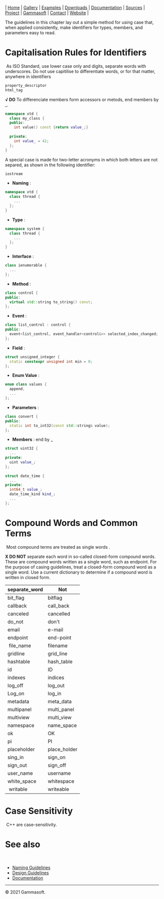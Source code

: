| [Home](home.md) | [Gallery](gallery.md) | [Examples](examples.md) | [Downloads](downloads.md) | [Documentation](documentation.md) | [Sources](https://github.com/gammasoft71/xtd) | [Project](https://sourceforge.net/projects/xtdpro/) | [Gammasoft](gammasoft.md)  | [Contact](contact.md) | [Website](https://gammasoft71.wixsite.com/xtdpro) |

The guidelines in this chapter lay out a simple method for using case that, when applied consistently, make identifiers for types, members, and parameters easy to read.
 
# Capitalisation Rules for Identifiers
​
​As ​ISO Standard, use lower case only and digits, separate words with underscores. Do not use capitilise to differentiate words, or for that matter, anywhere in identifiers

```c++
​​property_descriptor
html_tag
```

**√ DO** To differenciate members form accessors or metods, end members by _.


```c++
namespace xtd {
  class my_class {
  public:
    int value() const {return value_;}
  
  private:
    int value_ = 42;
  };
}
```

A special case is made for two-letter acronyms in which both letters are not separed, as shown in the following identifier:

```c++
iostream
```

* **Naming** :

```c++
namespace xtd {
  class thread {
    ...
  };
}
```

* **Type** :

```c++
namespace system {
  class thread {
    ...
  };
}
```

* **Interface** :

```c++
class ienumerable {
  ...
};
```

* **Method** :

```c++
class control {
public:
  virtual std::string to_string() const;
};
```

* **Event** :

```c++
class list_control : control {
public:
  event<list_control, event_handler<control&>> selected_index_changed;
};
```

* **Field** :

```c++
struct unsigned_integer {
  static constexpr unsigned int min = 0;
};
```

* **Enum Value** :

```c++
enum class values {
  append,
  ...
};
```

* **Parameters** :

```c++
class convert {
public:
  static int to_int32(const std::string& value);
};
```

* **Members** : end by _

```c++
struct uint32 {
  ...
private:
  uint value_;
};
 
struct date_time {
  ...
private:
  int64_t value_;
  date_time_kind kind_;
  ...
};
```

# Compound Words and Common Terms
​
Most compound terms are treated as single words .
 
**X DO NOT** separate each word in so-called closed-form compound words.
​
These are compound words written as a single word, such as endpoint. For the purpose of casing guidelines, treat a closed-form compound word as a single word. Use a current dictionary to determine if a compound word is written in closed form. ​​

| separate_word | Not          |
|---------------|--------------|
| bit_flag      | bitflag      |
| callback      | call_back    |
| canceled      | cancelled    |
| do_not        | don't        |
| email         | e-mail       |
| endpoint      | end-point    |
| file_name     | filename     |
| gridline      | grid_line    |
| hashtable     | hash_table   |
| id            | ID           |
| indexes       | indices      |
| log_off       | log_out      |
| Log_on        | log_in       |
| metadata      | meta_data    |
| multipanel    | multi_panel  |
| multiview     | multi_view   |
| namespace     | name_space   |
| ok            | OK           |
| pi            | PI           |
| placeholder   | place_holder |
| sing_in       | sign_on      |
| sign_out      | sign_off     |
| user_name     | username     |
| white_space   | whitespace   |
| writable      | writeable    |

# Case Sensitivity
​
C++ are case-sensitivity.
 
# See also
​
* [Naming Guidelines](naming_guidelines.md)
* [Design Guidelines](design_guidelines.md)
* [Documentation](documentation.md)

______________________________________________________________________________________________

© 2021 Gammasoft.
